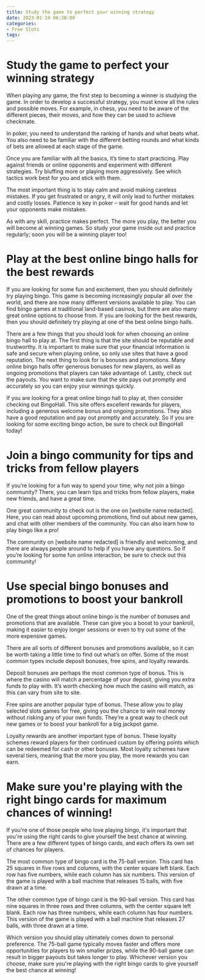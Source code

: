 ```yaml
---
title: Study the game to perfect your winning strategy 
date: 2023-01-19 06:30:09
categories:
- Free Slots
tags:
---
```



#  Study the game to perfect your winning strategy 

When playing any game, the first step to becoming a winner is studying the game. In order to develop a successful strategy, you must know all the rules and possible moves. For example, in chess, you need to be aware of the different pieces, their moves, and how they can be used to achieve checkmate.

In poker, you need to understand the ranking of hands and what beats what. You also need to be familiar with the different betting rounds and what kinds of bets are allowed at each stage of the game.

Once you are familiar with all the basics, it’s time to start practicing. Play against friends or online opponents and experiment with different strategies. Try bluffing more or playing more aggressively. See which tactics work best for you and stick with them.

The most important thing is to stay calm and avoid making careless mistakes. If you get frustrated or angry, it will only lead to further mistakes and costly losses. Patience is key in poker – wait for good hands and let your opponents make mistakes.

As with any skill, practice makes perfect. The more you play, the better you will become at winning games. So study your game inside out and practice regularly; soon you will be a winning player too!

#  Play at the best online bingo halls for the best rewards 

If you are looking for some fun and excitement, then you should definitely try playing bingo. This game is becoming increasingly popular all over the world, and there are now many different versions available to play. You can find bingo games at traditional land-based casinos, but there are also many great online options to choose from. If you are looking for the best rewards, then you should definitely try playing at one of the best online bingo halls.

There are a few things that you should look for when choosing an online bingo hall to play at. The first thing is that the site should be reputable and trustworthy. It is important to make sure that your financial information is safe and secure when playing online, so only use sites that have a good reputation. The next thing to look for is bonuses and promotions. Many online bingo halls offer generous bonuses for new players, as well as ongoing promotions that players can take advantage of. Lastly, check out the payouts. You want to make sure that the site pays out promptly and accurately so you can enjoy your winnings quickly.

If you are looking for a great online bingo hall to play at, then consider checking out BingoHall. This site offers excellent rewards for players, including a generous welcome bonus and ongoing promotions. They also have a good reputation and pay out promptly and accurately. So if you are looking for some exciting bingo action, be sure to check out BingoHall today!

#  Join a bingo community for tips and tricks from fellow players 

If you’re looking for a fun way to spend your time, why not join a bingo community? There, you can learn tips and tricks from fellow players, make new friends, and have a great time.

One great community to check out is the one on [website name redacted]. Here, you can read about upcoming promotions, find out about new games, and chat with other members of the community. You can also learn how to play bingo like a pro!

The community on [website name redacted] is friendly and welcoming, and there are always people around to help if you have any questions. So if you’re looking for some fun online interaction, be sure to check out this community!

#  Use special bingo bonuses and promotions to boost your bankroll 

One of the great things about online bingo is the number of bonuses and promotions that are available. These can give you a boost to your bankroll, making it easier to enjoy longer sessions or even to try out some of the more expensive games.

There are all sorts of different bonuses and promotions available, so it can be worth taking a little time to find out what’s on offer. Some of the most common types include deposit bonuses, free spins, and loyalty rewards.

Deposit bonuses are perhaps the most common type of bonus. This is where the casino will match a percentage of your deposit, giving you extra funds to play with. It’s worth checking how much the casino will match, as this can vary from site to site.

Free spins are another popular type of bonus. These allow you to play selected slots games for free, giving you the chance to win real money without risking any of your own funds. They’re a great way to check out new games or to boost your bankroll for a big jackpot game.

Loyalty rewards are another important type of bonus. These loyalty schemes reward players for their continued custom by offering points which can be redeemed for cash or other bonuses. Most loyalty schemes have several tiers, meaning that the more you play, the more rewards you can earn.

#  Make sure you're playing with the right bingo cards for maximum chances of winning!

If you're one of those people who love playing bingo, it's important that you're using the right cards to give yourself the best chance at winning. There are a few different types of bingo cards, and each offers its own set of chances for players.

The most common type of bingo card is the 75-ball version. This card has 25 squares in five rows and columns, with the center square left blank. Each row has five numbers, while each column has six numbers. This version of the game is played with a ball machine that releases 15 balls, with five drawn at a time.

The other common type of bingo card is the 90-ball version. This card has nine squares in three rows and three columns, with the center square left blank. Each row has three numbers, while each column has four numbers. This version of the game is played with a ball machine that releases 27 balls, with three drawn at a time.

Which version you should play ultimately comes down to personal preference. The 75-ball game typically moves faster and offers more opportunities for players to win smaller prizes, while the 90-ball game can result in bigger payouts but takes longer to play. Whichever version you choose, make sure you're playing with the right bingo cards to give yourself the best chance at winning!